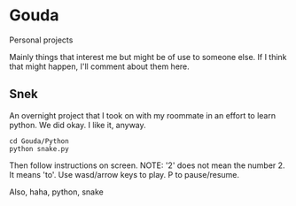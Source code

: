 # Gouda
Personal projects

Mainly things that interest me but might be of use to someone else. If I think that might happen, I'll comment about them here.


## Snek

An overnight project that I took on with my roommate in an effort to learn python. We did okay. I like it, anyway.

```
cd Gouda/Python
python snake.py
```

Then follow instructions on screen.
NOTE: '2' does not mean the number 2. It means 'to'. Use wasd/arrow keys to play. P to pause/resume.

Also, haha, python, snake
